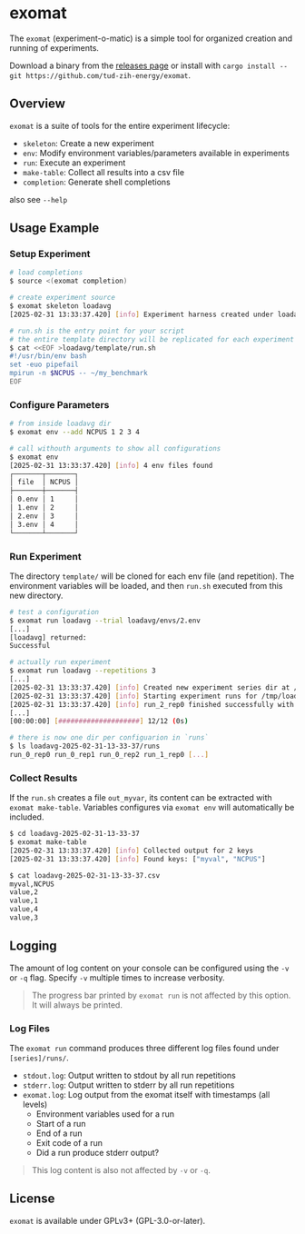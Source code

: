 # exomat
The `exomat` (experiment-o-matic) is a simple tool for organized creation and running of experiments.

Download a binary from the [releases page](https://github.com/tud-zih-energy/exomat/releases) or install with `cargo install --git https://github.com/tud-zih-energy/exomat`.

## Overview
`exomat` is a suite of tools for the entire experiment lifecycle:

- `skeleton`: Create a new experiment
- `env`: Modify environment variables/parameters available in experiments
- `run`: Execute an experiment
- `make-table`: Collect all results into a csv file
- `completion`: Generate shell completions

also see `--help`

## Usage Example
### Setup Experiment
```bash
# load completions
$ source <(exomat completion)

# create experiment source
$ exomat skeleton loadavg
[2025-02-31 13:33:37.420] [info] Experiment harness created under loadavg

# run.sh is the entry point for your script
# the entire template directory will be replicated for each experiment configuration
$ cat <<EOF >loadavg/template/run.sh
#!/usr/bin/env bash
set -euo pipefail
mpirun -n $NCPUS -- ~/my_benchmark
EOF
```

### Configure Parameters
```bash
# from inside loadavg dir
$ exomat env --add NCPUS 1 2 3 4

# call withouth arguments to show all configurations
$ exomat env
[2025-02-31 13:33:37.420] [info] 4 env files found
┌───────┬───────┐
│ file  │ NCPUS │
├───────┼───────┤
│ 0.env │ 1     │
│ 1.env │ 2     │
│ 2.env │ 3     │
│ 3.env │ 4     │
└───────┴───────┘
```

### Run Experiment
The directory `template/` will be cloned for each env file (and repetition).
The environment variables will be loaded, and then `run.sh` executed from this new directory.

```bash
# test a configuration
$ exomat run loadavg --trial loadavg/envs/2.env
[...]
[loadavg] returned:
Successful

# actually run experiment
$ exomat run loadavg --repetitions 3
[...]
[2025-02-31 13:33:37.420] [info] Created new experiment series dir at /tmp/loadavg-2025-02-31-13-33-37
[2025-02-31 13:33:37.420] [info] Starting experiment runs for /tmp/loadavg
[2025-02-31 13:33:37.420] [info] run_2_rep0 finished successfully with exit status: 0
[...]
[00:00:00] [####################] 12/12 (0s)

# there is now one dir per configuarion in `runs`
$ ls loadavg-2025-02-31-13-33-37/runs
run_0_rep0 run_0_rep1 run_0_rep2 run_1_rep0 [...]
```

### Collect Results
If the `run.sh` creates a file `out_myvar`, its content can be extracted with `exomat make-table`.
Variables configures via `exomat env` will automatically be included.

```bash
$ cd loadavg-2025-02-31-13-33-37
$ exomat make-table
[2025-02-31 13:33:37.420] [info] Collected output for 2 keys
[2025-02-31 13:33:37.420] [info] Found keys: ["myval", "NCPUS"]

$ cat loadavg-2025-02-31-13-33-37.csv 
myval,NCPUS
value,2
value,1
value,4
value,3
```

## Logging
The amount of log content on your console can be configured using the `-v` or `-q` flag.
Specify `-v` multiple times to increase verbosity.

> The progress bar printed by `exomat run` is not affected by this option. It will always be printed.

### Log Files
The `exomat run` command produces three different log files found under `[series]/runs/`.
- `stdout.log`: Output written to stdout by all run repetitions
- `stderr.log`: Output written to stderr by all run repetitions
- `exomat.log`: Log output from the exomat itself with timestamps (all levels)
    - Environment variables used for a run
    - Start of a run
    - End of a run
    - Exit code of a run
    - Did a run produce stderr output?

> This log content is also not affected by `-v` or `-q`.

## License
`exomat` is available under GPLv3+ (GPL-3.0-or-later).
